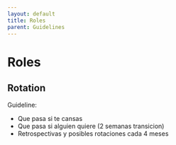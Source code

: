 ```yaml
---
layout: default
title: Roles
parent: Guidelines
---
```


# Roles

## Rotation

Guideline:

* Que pasa si te cansas
* Que pasa si alguien quiere (2 semanas transicion)
* Retrospectivas y posibles rotaciones cada 4 meses
